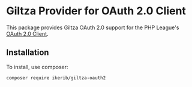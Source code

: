 # Giltza Provider for OAuth 2.0 Client

This package provides Giltza OAuth 2.0 support for the PHP League's [OAuth 2.0 Client](https://github.com/thephpleague/oauth2-client).

## Installation

To install, use composer:

```
composer require ikerib/giltza-oauth2
```

